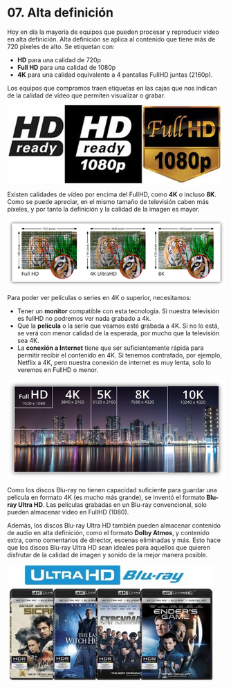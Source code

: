 # 07. Alta definición

Hoy en día la mayoría de equipos que pueden procesar y reproducir video en alta definición. Alta definición se aplica al contenido que tiene más de 720 píxeles de alto. Se etiquetan con:

- **HD** para una calidad de 720p
- **Full HD** para una calidad de 1080p
- **4K** para una calidad equivalente a 4 pantallas FullHD juntas (2160p).

Los equipos que compramos traen etiquetas en las cajas que nos indican de la calidad de vídeo que permiten visualizar o grabar.

![imagen](img/2020-03-31-15-22-58.png)

Existen calidades de vídeo por encima del FullHD, como **4K** o incluso **8K**. Como se puede apreciar, en el mismo tamaño de televisión caben más píxeles, y por tanto la definición y la calidad de la imagen es mayor.

![imagen](img/2020-03-31-16-12-21.png)

Para poder ver películas o series en 4K o superior, necesitamos:

- Tener un **monitor** compatible con esta tecnología. Si nuestra televisión es fullHD no podremos ver nada grabado a 4k.
- Que la **película** o la serie que veamos esté grabada a 4K. Si no lo está, se verá con menor calidad de la esperada, por mucho que la televisión sea 4K.
- La **conexión a Internet** tiene que ser suficientemente rápida para permitir recibir el contenido en 4K. Si tenemos contratado, por ejemplo, Netflix a 4K, pero nuestra conexión de internet es muy lenta, solo lo veremos en FullHD o menor.

![imagen](img/2020-03-31-16-12-16.png)

Como los discos Blu-ray no tienen capacidad suficiente para guardar una película en formato 4K (es mucho más grande), se inventó el formato **Blu-ray Ultra HD**. Las películas grabadas en un Blu-ray convencional, solo pueden almacenar video en FullHD (1080).

 Además, los discos Blu-ray Ultra HD también pueden almacenar contenido de audio en alta definición, como el formato **Dolby Atmos**, y contenido extra, como comentarios de director, escenas eliminadas y más. Esto hace que los discos Blu-ray Ultra HD sean ideales para aquellos que quieren disfrutar de la calidad de imagen y sonido de la mejor manera posible.

![imagen](img/2020-04-03-15-11-13.png)
